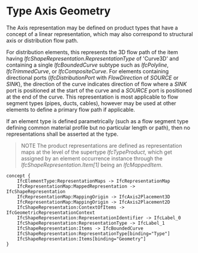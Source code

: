 Type Axis Geometry
==================

The Axis representation may be defined on product types that have a concept of a linear representation, which may also correspond to structural axis or distribution flow path.

For distribution elements, this represents the 3D flow path of the item having _IfcShapeRepresentation.RepresentationType_ of 'Curve3D' and containing a single _IfcBoundedCurve_ subtype such as _IfcPolyline_, _IfcTrimmedCurve_, or _IfcCompositeCurve_. For elements containing directional ports (_IfcDistributionPort_ with _FlowDirection_ of _SOURCE_ or _SINK_), the direction of the curve indicates direction of flow where a _SINK_ port is positioned at the start of the curve and a _SOURCE_ port is positioned at the end of the curve. This representation is most applicable to flow segment types (pipes, ducts, cables), however may be used at other elements to define a primary flow path if applicable.

If an element type is defined parametrically (such as a flow segment type defining common material profile but no particular length or path), then no representations shall be asserted at the type.

> NOTE The product representations are defined as representation maps at the level of the supertype _IfcTypeProduct_, which get assigned by an element occurrence instance through the _IfcShapeRepresentation.Item[1]_ being an _IfcMappedItem_.

```
concept {
    IfcElementType:RepresentationMaps -> IfcRepresentationMap
    IfcRepresentationMap:MappedRepresentation -> IfcShapeRepresentation
    IfcRepresentationMap:MappingOrigin -> IfcAxis2Placement3D
    IfcRepresentationMap:MappingOrigin -> IfcAxis2Placement2D
    IfcShapeRepresentation:ContextOfItems -> IfcGeometricRepresentationContext
    IfcShapeRepresentation:RepresentationIdentifier -> IfcLabel_0
    IfcShapeRepresentation:RepresentationType -> IfcLabel_1
    IfcShapeRepresentation:Items -> IfcBoundedCurve
    IfcShapeRepresentation:RepresentationType[binding="Type"]
    IfcShapeRepresentation:Items[binding="Geometry"]
}
```
